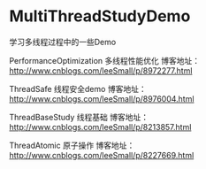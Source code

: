 # MultiThreadStudyDemo
学习多线程过程中的一些Demo

PerformanceOptimization 多线程性能优化 博客地址：http://www.cnblogs.com/leeSmall/p/8972277.html  

ThreadSafe 线程安全demo 博客地址：http://www.cnblogs.com/leeSmall/p/8976004.html  

ThreadBaseStudy 线程基础 博客地址：http://www.cnblogs.com/leeSmall/p/8213857.html  

ThreadAtomic 原子操作 博客地址：http://www.cnblogs.com/leeSmall/p/8227669.html  